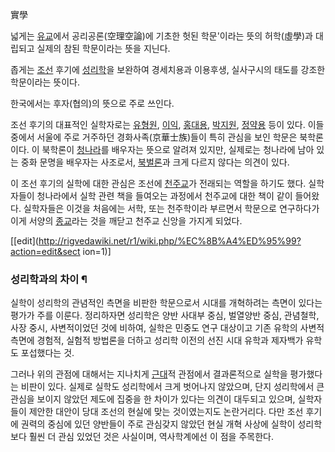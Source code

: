 實學

넓게는 [유교](%EC%9C%A0%EA%B5%90.md)에서 공리공론(空理空論)에 기초한 헛된 학문'이라는 뜻의 허학(虛學)과 대립되고
실제의 참된 학문이라는 뜻을 지닌다.

좁게는 [조선](%EC%A1%B0%EC%84%A0.md) 후기에
[성리학](%EC%84%B1%EB%A6%AC%ED%95%99.md)을 보완하여 경세치용과 이용후생, 실사구시의 태도를 강조한 학문이라는
뜻이다.

한국에서는 후자(협의)의 뜻으로 주로 쓰인다.

조선 후기의 대표적인 실학자로는 [유형원](%EC%9C%A0%ED%98%95%EC%9B%90.md),
[이익](%EC%9D%B4%EC%9D%B5.md), [홍대용](%ED%99%8D%EB%8C%80%EC%9A%A9.md),
[박지원](%EB%B0%95%EC%A7%80%EC%9B%90.md),
[정약용](%EC%A0%95%EC%95%BD%EC%9A%A9.md) 등이 있다. 이들 중에서 서울에 주로 거주하던
경화사족(京華士族)들이 특히 관심을 보인 학문은 북학론이다. 이 북학론이
[청나라](%EC%B2%AD%EB%82%98%EB%9D%BC.md)를 배우자는 뜻으로 알려져 있지만, 실제로는 청나라에 남아 있는 중화
문명을 배우자는 사조로서, [북벌론](%EB%B6%81%EB%B2%8C%EB%A1%A0.md)과 크게 다르지 않다는 의견이 있다.

이 조선 후기의 실학에 대한 관심은 조선에 [천주교](%EC%B2%9C%EC%A3%BC%EA%B5%90.md)가 전래되는 역할을 하기도
했다. 실학자들이 청나라에서 실학 관련 책을 들여오는 과정에서 천주교에 대한 책이 같이 들어왔다. 실학자들은 이것을 처음에는 서학, 또는
천주학이라 부르면서 학문으로 연구하다가 이게 서양의 [종교](%EC%A2%85%EA%B5%90.md)라는 것을 깨닫고 천주교 신앙을
가지게 되었다.

[[edit](http://rigvedawiki.net/r1/wiki.php/%EC%8B%A4%ED%95%99?action=edit&sect
ion=1)]

### 성리학과의 차이 ¶

실학이 성리학의 관념적인 측면을 비판한 학문으로서 시대를 개혁하려는 측면이 있다는 평가가 주를 이룬다. 정리하자면 성리학은 양반 사대부
중심, 벌열양반 중심, 관념철학, 사장 중시, 사변적이었던 것에 비하여, 실학은 민중도 연구 대상이고 기존 유학의 사변적 측면에 경험적,
실험적 방법론을 더하고 성리학 이전의 선진 시대 유학과 제자백가 유학도 포섭했다는 것.

  

그러나 위의 관점에 대해서는 지나치게 [근대](%EA%B7%BC%EB%8C%80.md)적 관점에서 결과론적으로 실학을 평가했다는 비판이
있다. 실제로 실학도 성리학에서 크게 벗어나지 않았으며, 단지 성리학에서 큰 관심을 보이지 않았던 제도에 집중을 한 차이가 있다는 의견이
대두되고 있으며, 실학자들이 제안한 대안이 당대 조선의 현실에 맞는 것이였는지도 논란거리다. 다만 조선 후기에 권력의 중심에 있던 양반들이
주로 관심갖지 않았던 현실 개혁 사상에 실학이 성리학보다 훨씬 더 관심 있었던 것은 사실이며, 역사학계에선 이 점을 주목한다.

